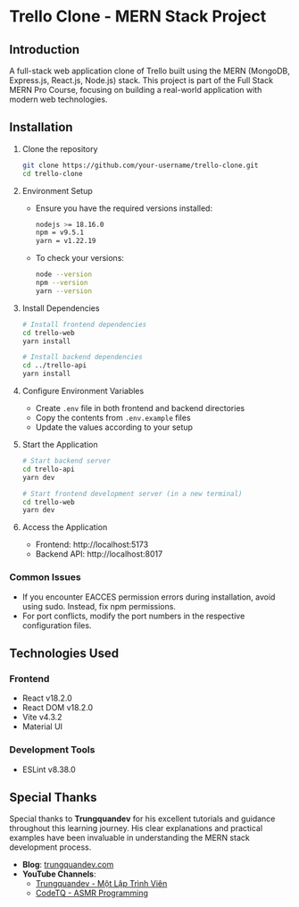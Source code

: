 # Trello Clone - MERN Stack Project

## Introduction
A full-stack web application clone of Trello built using the MERN (MongoDB, Express.js, React.js, Node.js) stack. This project is part of the Full Stack MERN Pro Course, focusing on building a real-world application with modern web technologies.

## Installation
1. Clone the repository
   ```bash
   git clone https://github.com/your-username/trello-clone.git
   cd trello-clone
   ```

2. Environment Setup
   - Ensure you have the required versions installed:
     ```bash
     nodejs >= 18.16.0
     npm = v9.5.1
     yarn = v1.22.19
     ```
   - To check your versions:
     ```bash
     node --version
     npm --version
     yarn --version
     ```

3. Install Dependencies
   ```bash
   # Install frontend dependencies
   cd trello-web
   yarn install

   # Install backend dependencies
   cd ../trello-api
   yarn install
   ```

4. Configure Environment Variables
   - Create `.env` file in both frontend and backend directories
   - Copy the contents from `.env.example` files
   - Update the values according to your setup

5. Start the Application
   ```bash
   # Start backend server
   cd trello-api
   yarn dev

   # Start frontend development server (in a new terminal)
   cd trello-web
   yarn dev
   ```

6. Access the Application
   - Frontend: http://localhost:5173
   - Backend API: http://localhost:8017

### Common Issues
- If you encounter EACCES permission errors during installation, avoid using sudo. Instead, fix npm permissions.
- For port conflicts, modify the port numbers in the respective configuration files.

## Technologies Used
### Frontend
- React v18.2.0
- React DOM v18.2.0
- Vite v4.3.2
- Material UI

### Development Tools
- ESLint v8.38.0

## Special Thanks
Special thanks to **Trungquandev** for his excellent tutorials and guidance throughout this learning journey. His clear explanations and practical examples have been invaluable in understanding the MERN stack development process.
- **Blog**: [trungquandev.com](https://trungquandev.com/)
- **YouTube Channels**:
  - [Trungquandev - Một Lập Trình Viên](https://www.youtube.com/@trungquandev)
  - [CodeTQ - ASMR Programming](https://www.youtube.com/@code-tq)

